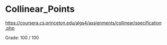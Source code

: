# Collinear_Points

https://coursera.cs.princeton.edu/algs4/assignments/collinear/specification.php

Grade: 100 / 100

